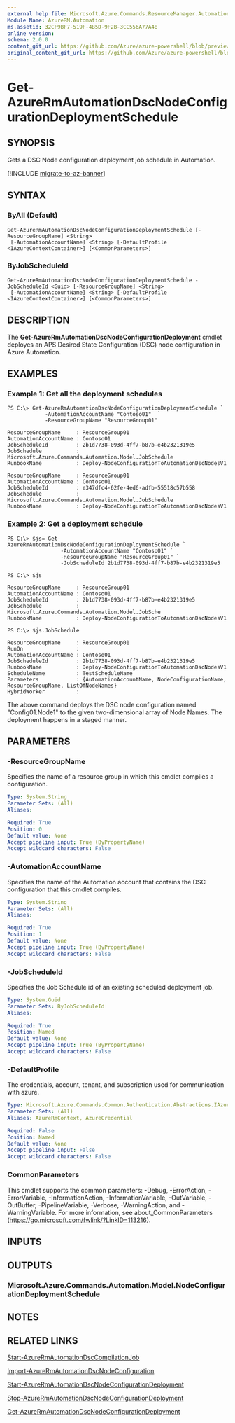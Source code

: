 ```yaml
---
external help file: Microsoft.Azure.Commands.ResourceManager.Automation.dll-Help.xml
Module Name: AzureRM.Automation
ms.assetid: 32CF9BF7-519F-4B5D-9F2B-3CC556A77A48
online version:
schema: 2.0.0
content_git_url: https://github.com/Azure/azure-powershell/blob/preview/src/ResourceManager/Automation/Commands.Automation/help/Get-AzureRmAutomationDscNodeConfigurationDeploymentSchedule.md
original_content_git_url: https://github.com/Azure/azure-powershell/blob/preview/src/ResourceManager/Automation/Commands.Automation/help/Get-AzureRmAutomationDscNodeConfigurationDeploymentSchedule.md
---
```


# Get-AzureRmAutomationDscNodeConfigurationDeploymentSchedule

## SYNOPSIS
Gets a DSC Node configuration deployment job schedule in Automation.

[!INCLUDE [migrate-to-az-banner](../../includes/migrate-to-az-banner.md)]

## SYNTAX

### ByAll (Default)
```
Get-AzureRmAutomationDscNodeConfigurationDeploymentSchedule [-ResourceGroupName] <String>
 [-AutomationAccountName] <String> [-DefaultProfile <IAzureContextContainer>] [<CommonParameters>]
```

### ByJobScheduleId
```
Get-AzureRmAutomationDscNodeConfigurationDeploymentSchedule -JobScheduleId <Guid> [-ResourceGroupName] <String>
 [-AutomationAccountName] <String> [-DefaultProfile <IAzureContextContainer>] [<CommonParameters>]
```

## DESCRIPTION
The **Get-AzureRmAutomationDscNodeConfigurationDeployment** cmdlet deployes an APS Desired State Configuration (DSC) node configuration in Azure Automation.

## EXAMPLES

### Example 1: Get all the deployment schedules
```
PS C:\> Get-AzureRmAutomationDscNodeConfigurationDeploymentSchedule `
            -AutomationAccountName "Contoso01"  `
            -ResourceGroupName "ResourceGroup01"

ResourceGroupName     : ResourceGroup01
AutomationAccountName : Contoso01
JobScheduleId         : 2b1d7738-093d-4ff7-b87b-e4b2321319e5
JobSchedule           : Microsoft.Azure.Commands.Automation.Model.JobSchedule
RunbookName           : Deploy-NodeConfigurationToAutomationDscNodesV1

ResourceGroupName     : ResourceGroup01
AutomationAccountName : Contoso01
JobScheduleId         : e347dfc4-62fe-4ed6-adfb-55518c57b558
JobSchedule           : Microsoft.Azure.Commands.Automation.Model.JobSchedule
RunbookName           : Deploy-NodeConfigurationToAutomationDscNodesV1
```

### Example 2: Get a deployment schedule
```
PS C:\> $js= Get-AzureRmAutomationDscNodeConfigurationDeploymentSchedule `
                 -AutomationAccountName "Contoso01" `
                 -ResourceGroupName "ResourceGroup01" `
                 -JobScheduleId 2b1d7738-093d-4ff7-b87b-e4b2321319e5

PS C:\> $js

ResourceGroupName     : ResourceGroup01
AutomationAccountName : Contoso01
JobScheduleId         : 2b1d7738-093d-4ff7-b87b-e4b2321319e5
JobSchedule           : Microsoft.Azure.Commands.Automation.Model.JobSche
RunbookName           : Deploy-NodeConfigurationToAutomationDscNodesV1

PS C:\> $js.JobSchedule

ResourceGroupName     : ResourceGroup01
RunOn                 :
AutomationAccountName : Contoso01
JobScheduleId         : 2b1d7738-093d-4ff7-b87b-e4b2321319e5
RunbookName           : Deploy-NodeConfigurationToAutomationDscNodesV1
ScheduleName          : TestScheduleName
Parameters            : {AutomationAccountName, NodeConfigurationName, ResourceGroupName, ListOfNodeNames}
HybridWorker          :
```

The above command deploys the DSC node configuration named "Config01.Node1" to the given two-dimensional array of Node Names. The deployment happens in a staged manner.

## PARAMETERS

### -ResourceGroupName
Specifies the name of a resource group in which this cmdlet compiles a configuration.

```yaml
Type: System.String
Parameter Sets: (All)
Aliases: 

Required: True
Position: 0
Default value: None
Accept pipeline input: True (ByPropertyName)
Accept wildcard characters: False
```

### -AutomationAccountName
Specifies the name of the Automation account that contains the DSC configuration that this cmdlet compiles.

```yaml
Type: System.String
Parameter Sets: (All)
Aliases: 

Required: True
Position: 1
Default value: None
Accept pipeline input: True (ByPropertyName)
Accept wildcard characters: False
```

### -JobScheduleId
Specifies the Job Schedule id of an existing scheduled deployment job.

```yaml
Type: System.Guid
Parameter Sets: ByJobScheduleId
Aliases: 

Required: True
Position: Named
Default value: None
Accept pipeline input: True (ByPropertyName)
Accept wildcard characters: False
```

### -DefaultProfile
The credentials, account, tenant, and subscription used for communication with azure.

```yaml
Type: Microsoft.Azure.Commands.Common.Authentication.Abstractions.IAzureContextContainer
Parameter Sets: (All)
Aliases: AzureRmContext, AzureCredential

Required: False
Position: Named
Default value: None
Accept pipeline input: False
Accept wildcard characters: False
```

### CommonParameters
This cmdlet supports the common parameters: -Debug, -ErrorAction, -ErrorVariable, -InformationAction, -InformationVariable, -OutVariable, -OutBuffer, -PipelineVariable, -Verbose, -WarningAction, and -WarningVariable. For more information, see about_CommonParameters (https://go.microsoft.com/fwlink/?LinkID=113216).

## INPUTS

## OUTPUTS

### Microsoft.Azure.Commands.Automation.Model.NodeConfigurationDeploymentSchedule

## NOTES

## RELATED LINKS

[Start-AzureRmAutomationDscCompilationJob](./Start-AzureRmAutomationDscCompilationJob.md)

[Import-AzureRmAutomationDscNodeConfiguration](./Import-AzureRmAutomationDscNodeConfiguration.md)

[Start-AzureRmAutomationDscNodeConfigurationDeployment](./Start-AzureRmAutomationDscNodeConfigurationDeployment.md)

[Stop-AzureRmAutomationDscNodeConfigurationDeployment](./Stop-AzureRmAutomationDscNodeConfigurationDeployment.md)

[Get-AzureRmAutomationDscNodeConfigurationDeployment](./Get-AzureRmAutomationDscNodeConfigurationDeployment.md)
